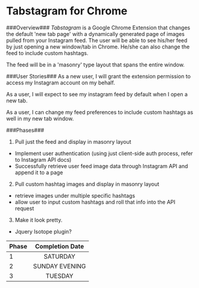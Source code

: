 Tabstagram for Chrome
==========

###Overview###
*Tabstagram* is a Google Chrome Extension that changes the default 'new tab page' with a dynamically generated page of images pulled from your Instagram feed. The user will be able to see his/her feed by just opening a new window/tab in Chrome. He/she can also change the feed to include custom hashtags.

The feed will be in a 'masonry' type layout that spans the entire window.

###User Stories###
As a new user, I will grant the extension permission to access my Instagram account on my behalf.

As a user, I will expect to see my instagram feed by default when I open a new tab.

As a user, I can change my feed preferences to include custom hashtags as well in my new tab window.


###Phases###
1. Pull just the feed and display in masonry layout
  * Implement user authentication (using just client-side auth process, refer to Instagram API docs)
  * Successfully retrieve user feed image data through Instagram API and append it to a page

2. Pull custom hashtag images and display in masonry layout
  * retrieve images under multiple specific hashtags
  * allow user to input custom hashtags and roll that info into the API request

3. Make it look pretty.
  * Jquery Isotope plugin?


| Phase         | Completion Date |
| ------------- |:-------------:|
| 1    |  SATURDAY |
| 2     | SUNDAY EVENING  |
| 3     | TUESDAY     |


